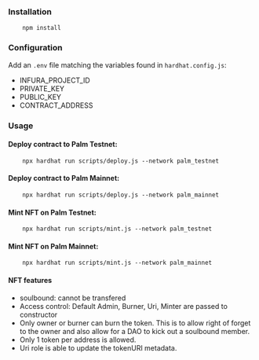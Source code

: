 
### Installation
        
        npm install

### Configuration

Add an `.env` file matching the variables found in `hardhat.config.js`:
* INFURA_PROJECT_ID
* PRIVATE_KEY
* PUBLIC_KEY
* CONTRACT_ADDRESS

### Usage

#### Deploy contract to Palm Testnet:
        
        npx hardhat run scripts/deploy.js --network palm_testnet

#### Deploy contract to Palm Mainnet:

        npx hardhat run scripts/deploy.js --network palm_mainnet
        
#### Mint NFT on Palm Testnet:

        npx hardhat run scripts/mint.js --network palm_testnet
        

#### Mint NFT on Palm Mainnet:

        npx hardhat run scripts/mint.js --network palm_mainnet
        


#### NFT features
 - soulbound: cannot be transfered
 - Access control: Default Admin, Burner, Uri, Minter are passed to constructor
 - Only owner or burner can burn the token. This is to allow right of forget to the owner and also allow for a DAO to kick out a soulbound member.
 - Only 1 token per address is allowed.
 - Uri role is able to update the tokenURI metadata.
